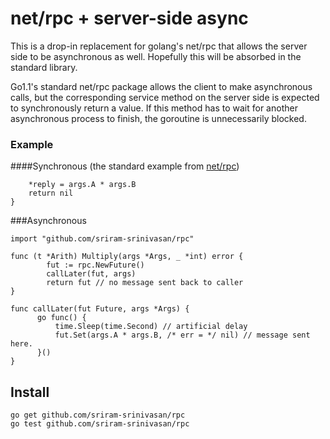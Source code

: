 # net/rpc + server-side async

This is a drop-in replacement for golang's net/rpc that allows the server side to be asynchronous as well. Hopefully this will be absorbed in the standard library.

Go1.1's standard net/rpc package allows the client to make asynchronous calls, but the corresponding service method on the server side is expected to synchronously return a value. If this method has to wait for another asynchronous process to finish, the goroutine is unnecessarily blocked. 

### Example

####Synchronous 
(the standard example from [net/rpc](http://golang.org/pkg/net/rpc/))

```func (t *Arith) Multiply(args *Args, reply *int) error {
	*reply = args.A * args.B
	return nil
}
```
###Asynchronous

```
import "github.com/sriram-srinivasan/rpc"

func (t *Arith) Multiply(args *Args, _ *int) error {
        fut := rpc.NewFuture()
        callLater(fut, args)
        return fut // no message sent back to caller
}

func callLater(fut Future, args *Args) {
      go func() {
          time.Sleep(time.Second) // artificial delay
          fut.Set(args.A * args.B, /* err = */ nil) // message sent here.
      }()
}
```

## Install

```
go get github.com/sriram-srinivasan/rpc
go test github.com/sriram-srinivasan/rpc
```
